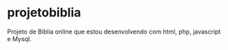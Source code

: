 # projetobiblia
Projeto de Biblia online que estou desenvolvendo com html, php, javascript e Mysql.
